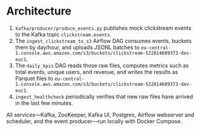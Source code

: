 # Architecture

1. `kafka/producer/produce_events.py` publishes mock clickstream events to the
   Kafka topic `clickstream.events`.
2. The `ingest_clickstream_to_s3` Airflow DAG consumes events, buckets them by
   day/hour, and uploads JSONL batches to
   `eu-central-1.console.aws.amazon.com/s3/buckets/clickstream-522814689373-dev-euc1`.
3. The `daily_kpis` DAG reads those raw files, computes metrics such as total
   events, unique users, and revenue, and writes the results as Parquet files to
   `eu-central-1.console.aws.amazon.com/s3/buckets/clickstream-522814689373-dev-euc1`.
4. `ingest_healthcheck` periodically verifies that new raw files have arrived in
   the last few minutes.

All services—Kafka, ZooKeeper, Kafka UI, Postgres, Airflow webserver and
scheduler, and the event producer—run locally with Docker Compose.
